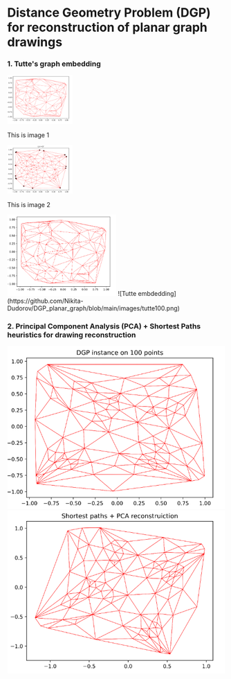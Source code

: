 # Distance Geometry Problem (DGP) for reconstruction of planar graph drawings   

### 1. Tutte's graph embedding
<div class="image123">
    <div class="imgContainer">
        <img src="https://github.com/Nikita-Dudorov/DGP_planar_graph/blob/main/images/trian100.png" style="height:30%;width:30%;">
        <p>This is image 1</p>
    </div>
    <div class="imgContainer">
        <img src="https://github.com/Nikita-Dudorov/DGP_planar_graph/blob/main/images/tutte100.png" style="height:30%;width:30%;">
        <p>This is image 2</p>
    </div>
</div>

<img src="https://github.com/Nikita-Dudorov/DGP_planar_graph/blob/main/images/trian100.png" style="height:50%;width:50%;" >
![Tutte embdedding](https://github.com/Nikita-Dudorov/DGP_planar_graph/blob/main/images/tutte100.png)

### 2. Principal Component Analysis (PCA) + Shortest Paths heuristics for drawing reconstruction
![](https://github.com/Nikita-Dudorov/DGP_planar_graph/blob/main/images/Instance100.png)
![](https://github.com/Nikita-Dudorov/DGP_planar_graph/blob/main/images/FW_PCA100.png)
